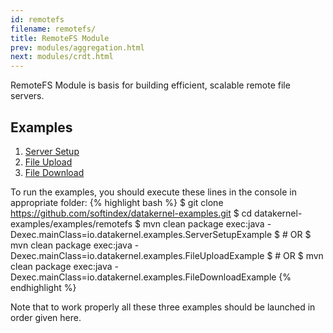 ```yaml
---
id: remotefs
filename: remotefs/
title: RemoteFS Module
prev: modules/aggregation.html
next: modules/crdt.html
---
```


RemoteFS Module is basis for building efficient, scalable remote file servers.

## Examples

1. [Server Setup](https://github.com/softindex/datakernel-examples/blob/master/examples/remotefs/src/main/java/io/datakernel/examples/ServerSetupExample.java)
2. [File Upload](https://github.com/softindex/datakernel-examples/blob/master/examples/remotefs/src/main/java/io/datakernel/examples/FileUploadExample.java)
3. [File Download](https://github.com/softindex/datakernel-examples/blob/master/examples/remotefs/src/main/java/io/datakernel/examples/FileDownloadExample.java)

To run the examples, you should execute these lines in the console in appropriate folder:
{% highlight bash %}
$ git clone https://github.com/softindex/datakernel-examples.git
$ cd datakernel-examples/examples/remotefs
$ mvn clean package exec:java -Dexec.mainClass=io.datakernel.examples.ServerSetupExample
$ # OR
$ mvn clean package exec:java -Dexec.mainClass=io.datakernel.examples.FileUploadExample
$ # OR
$ mvn clean package exec:java -Dexec.mainClass=io.datakernel.examples.FileDownloadExample
{% endhighlight %}

Note that to work properly all these three examples should be launched in order given here.
